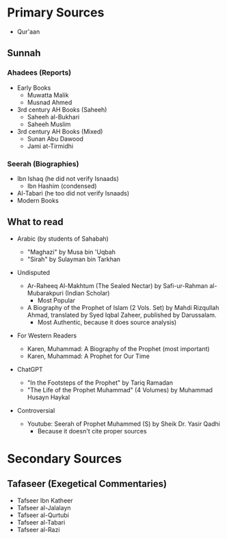 # Primary Sources
- Qur'aan
## Sunnah
### Ahadees (Reports)
- Early Books
	- Muwatta Malik
	- Musnad Ahmed
- 3rd century AH Books (Saheeh)
	- Saheeh al-Bukhari
	- Saheeh Muslim
- 3rd century AH Books (Mixed)
	- Sunan Abu Dawood
	- Jami at-Tirmidhi
### Seerah (Biographies)
- Ibn Ishaq (he did not verify Isnaads)
	- Ibn Hashim (condensed)
- Al-Tabari (he too did not verify Isnaads)
- Modern Books
## What to read
- Arabic (by students of Sahabah)
	- "Maghazi" by Musa bin 'Uqbah
	- "Sirah" by Sulayman bin Tarkhan
- Undisputed
	- Ar-Raheeq Al-Makhtum (The Sealed Nectar) by Safi-ur-Rahman al-Mubarakpuri (Indian Scholar)
		- Most Popular
	- A Biography of the Prophet of Islam (2 Vols. Set) by Mahdi Rizqullah Ahmad, translated by Syed Iqbal Zaheer, published by Darussalam.
		- Most Authentic, because it does source analysis)
- For Western Readers
	- Karen, Muhammad: A Biography of the Prophet (most important)
	- Karen, Muhammad: A Prophet for Our Time

- ChatGPT
	- "In the Footsteps of the Prophet" by Tariq Ramadan
	- "The Life of the Prophet Muhammad" (4 Volumes) by Muhammad Husayn Haykal

- Controversial
	- Youtube: Seerah of Prophet Muhammed (S) by Sheik Dr. Yasir Qadhi
		- Because it doesn't cite proper sources
# Secondary Sources
## Tafaseer (Exegetical Commentaries)
- Tafseer Ibn Katheer
- Tafseer al-Jalalayn
- Tafseer al-Qurtubi
- Tafseer al-Tabari
- Tafseer al-Razi